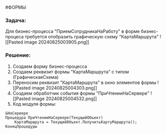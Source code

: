 #ФОРМЫ 

### Задача:
Для бизнес-процесса "ПриемСотрудникаНаРаботу" в форме бизнес-процеса требуется отобразить графическую схему "КартаМаршрута"
![[Pasted image 20240825003905.png]]

### Решение:
1. Создаем форму бизнес-процесса
2. Создаем реквизит формы "КартаМаршрута" с типом (ГрафическаяСхема)
3. Переносим реквизит "КартаМаршрута" в окно элементов формы
![[Pasted image 20240825004303.png]]
4. Создаем обработчик события формы "ПриЧтенииНаСервере"
![[Pasted image 20240825004532.png]]
5. Код модуля формы:
```bsl
&НаСервере
Процедура ПриЧтенииНаСервере(ТекущийОбъект)
	КартаМаршрута = ТекущийОбъект.ПолучитьКартуМаршрута();
КонецПроцедуры
```